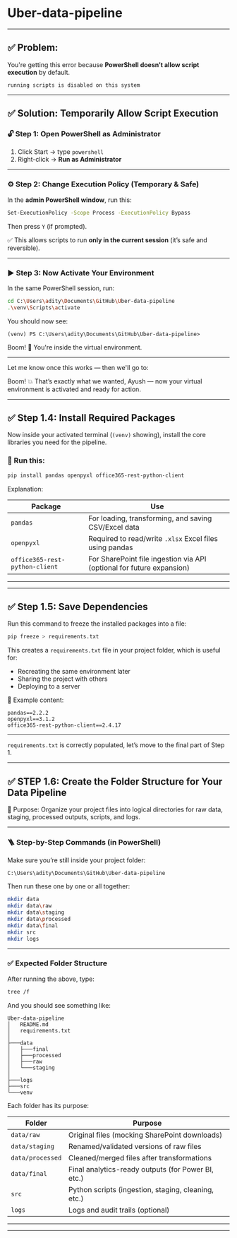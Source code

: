 # Uber-data-pipeline

---

## ✅ Problem:

You're getting this error because **PowerShell doesn’t allow script execution** by default.

```
running scripts is disabled on this system
```

---

## ✅ Solution: Temporarily Allow Script Execution

### 🔓 Step 1: Open PowerShell as Administrator

1. Click Start → type `powershell`
2. Right-click → **Run as Administrator**

---

### ⚙️ Step 2: Change Execution Policy (Temporary & Safe)

In the **admin PowerShell window**, run this:

```bash
Set-ExecutionPolicy -Scope Process -ExecutionPolicy Bypass
```

Then press `Y` (if prompted).

✅ This allows scripts to run **only in the current session** (it’s safe and reversible).

---

### ▶️ Step 3: Now Activate Your Environment

In the same PowerShell session, run:

```bash
cd C:\Users\adity\Documents\GitHub\Uber-data-pipeline
.\venv\Scripts\activate
```

You should now see:

```
(venv) PS C:\Users\adity\Documents\GitHub\Uber-data-pipeline>
```

Boom! 🎯 You're inside the virtual environment.

---

Let me know once this works — then we'll go to:

Boom! 💥 That’s exactly what we wanted, Ayush — now your virtual environment is activated and ready for action.

---

## ✅ **Step 1.4: Install Required Packages**

Now inside your activated terminal (`(venv)` showing), install the core libraries you need for the pipeline.

### 🔹 Run this:

```bash
pip install pandas openpyxl office365-rest-python-client
```

Explanation:

| Package                        | Use                                                                   |
| ------------------------------ | --------------------------------------------------------------------- |
| `pandas`                       | For loading, transforming, and saving CSV/Excel data                  |
| `openpyxl`                     | Required to read/write `.xlsx` Excel files using pandas               |
| `office365-rest-python-client` | For SharePoint file ingestion via API (optional for future expansion) |

---


---

## ✅ Step 1.5: Save Dependencies

Run this command to freeze the installed packages into a file:

```bash
pip freeze > requirements.txt
```

This creates a `requirements.txt` file in your project folder, which is useful for:

* Recreating the same environment later
* Sharing the project with others
* Deploying to a server

📁 Example content:

```
pandas==2.2.2
openpyxl==3.1.2
office365-rest-python-client==2.4.17
```

---

 `requirements.txt` is correctly populated, let’s move to the final part of Step 1.

---

## ✅ STEP 1.6: Create the Folder Structure for Your Data Pipeline

📌 Purpose: Organize your project files into logical directories for raw data, staging, processed outputs, scripts, and logs.

---

### 🪜 Step-by-Step Commands (in PowerShell)

Make sure you’re still inside your project folder:

```
C:\Users\adity\Documents\GitHub\Uber-data-pipeline
```

Then run these one by one or all together:

```bash
mkdir data
mkdir data\raw
mkdir data\staging
mkdir data\processed
mkdir data\final
mkdir src
mkdir logs
```

---

### ✅ Expected Folder Structure

After running the above, type:

```bash
tree /f
```

And you should see something like:

```
Uber-data-pipeline
│   README.md
│   requirements.txt
│
├───data
│   ├───final
│   ├───processed
│   ├───raw
│   └───staging
│
├───logs
├───src
└───venv
```

Each folder has its purpose:

| Folder           | Purpose                                             |
| ---------------- | --------------------------------------------------- |
| `data/raw`       | Original files (mocking SharePoint downloads)       |
| `data/staging`   | Renamed/validated versions of raw files             |
| `data/processed` | Cleaned/merged files after transformations          |
| `data/final`     | Final analytics-ready outputs (for Power BI, etc.)  |
| `src`            | Python scripts (ingestion, staging, cleaning, etc.) |
| `logs`           | Logs and audit trails (optional)                    |

---




---


